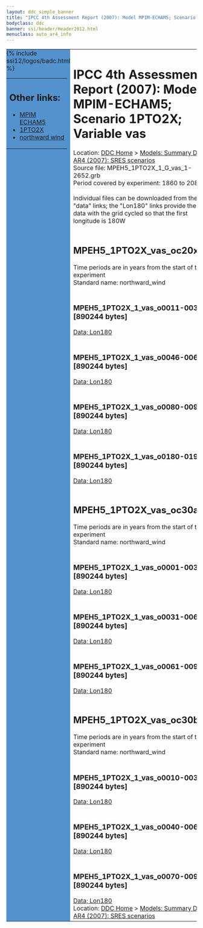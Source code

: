 ```yaml
---
layout: ddc_simple_banner
title: "IPCC 4th Assessment Report (2007): Model MPIM-ECHAM5; Scenario 1PTO2X; Variable vas"
bodyclass: ddc
banner: ssi/header/Header2012.html
menuclass: auto_ar4_info
---
```



<table width="100%" border="0" cellspacing="0" cellpadding="0" style="border-collapse: collapse;">
<tr style="margin:0;padding:0;border:0;">
<td style="margin:0;padding:0;border:0;height:1pt;width:150pt;background:#5492CD;" valign="top" >

<div id="lh-col2" class="auto_ar4_info">
<table class="menumain" bgcolor="#5492CD" cellspacing="0" width="100%" border="0">
<tr><td>
<h2> Other links:</h2>
<ul>
<li><a href="/auto/ar4/model-MPIM-ECHAM5.html">MPIM<br/>ECHAM5</a></li>
<li><a href="/auto/ar4/scenario-1PTO2X.html">1PTO2X</a></li>
<li><a href="/auto/ar4/var-northward_wind.html">northward wind</a></li>
</ul>
</td></tr>
{% include ssi12/logos/badc.html %}
</table>
</div>
</td>
<td><h1>IPCC 4th Assessment Report (2007): Model MPIM-ECHAM5; Scenario 1PTO2X; Variable vas</h1>

<!-- Breadcrumb1 -->
<div id="breadcrumb1" align="left">
Location: <a href="/index.html">DDC Home</a> > <a href="/sim/gcm_clim/">Models: Summary Data</a>
> <a href="/sim/gcm_clim/SRES_AR4/index.html">AR4 (2007): SRES scenarios</a>
</div>
<!-- End of Breadcrumb1 -->Source file: MPEH5_1PTO2X_1_G_vas_1-2652.grb
<br/>
Period covered by experiment: 1860 to 2080<br/>
<br/>Individual files can be downloaded from the "data" links; the "Lon180" links provide the same data
         with the grid cycled so that the first longitude is 180W<br/>
<br/><h2>MPEH5_1PTO2X_vas_oc20x.tar</h2>
Time periods are in years from the start of the experiment<br/>
Standard name: northward_wind<br>
<br/><h3>MPEH5_1PTO2X_1_vas_o0011-0030.nc [890244 bytes]</h3>
<a href="/cgi-bin/downl/ar4_nc/vas/MPEH5_1PTO2X_1_vas_o0011-0030.nc">Data; </a><a href="/cgi-bin/downl/ar4_nc/vas/MPEH5_1PTO2X_1_vas_o0011-0030.cyto180.nc"> Lon180</a><br/>
<br/><h3>MPEH5_1PTO2X_1_vas_o0046-0065.nc [890244 bytes]</h3>
<a href="/cgi-bin/downl/ar4_nc/vas/MPEH5_1PTO2X_1_vas_o0046-0065.nc">Data; </a><a href="/cgi-bin/downl/ar4_nc/vas/MPEH5_1PTO2X_1_vas_o0046-0065.cyto180.nc"> Lon180</a><br/>
<br/><h3>MPEH5_1PTO2X_1_vas_o0080-0099.nc [890244 bytes]</h3>
<a href="/cgi-bin/downl/ar4_nc/vas/MPEH5_1PTO2X_1_vas_o0080-0099.nc">Data; </a><a href="/cgi-bin/downl/ar4_nc/vas/MPEH5_1PTO2X_1_vas_o0080-0099.cyto180.nc"> Lon180</a><br/>
<br/><h3>MPEH5_1PTO2X_1_vas_o0180-0199.nc [890244 bytes]</h3>
<a href="/cgi-bin/downl/ar4_nc/vas/MPEH5_1PTO2X_1_vas_o0180-0199.nc">Data; </a><a href="/cgi-bin/downl/ar4_nc/vas/MPEH5_1PTO2X_1_vas_o0180-0199.cyto180.nc"> Lon180</a><br/>
<br/><h2>MPEH5_1PTO2X_vas_oc30a.tar</h2>
Time periods are in years from the start of the experiment<br/>
Standard name: northward_wind<br>
<br/><h3>MPEH5_1PTO2X_1_vas_o0001-0030.nc [890244 bytes]</h3>
<a href="/cgi-bin/downl/ar4_nc/vas/MPEH5_1PTO2X_1_vas_o0001-0030.nc">Data; </a><a href="/cgi-bin/downl/ar4_nc/vas/MPEH5_1PTO2X_1_vas_o0001-0030.cyto180.nc"> Lon180</a><br/>
<br/><h3>MPEH5_1PTO2X_1_vas_o0031-0060.nc [890244 bytes]</h3>
<a href="/cgi-bin/downl/ar4_nc/vas/MPEH5_1PTO2X_1_vas_o0031-0060.nc">Data; </a><a href="/cgi-bin/downl/ar4_nc/vas/MPEH5_1PTO2X_1_vas_o0031-0060.cyto180.nc"> Lon180</a><br/>
<br/><h3>MPEH5_1PTO2X_1_vas_o0061-0090.nc [890244 bytes]</h3>
<a href="/cgi-bin/downl/ar4_nc/vas/MPEH5_1PTO2X_1_vas_o0061-0090.nc">Data; </a><a href="/cgi-bin/downl/ar4_nc/vas/MPEH5_1PTO2X_1_vas_o0061-0090.cyto180.nc"> Lon180</a><br/>
<br/><h2>MPEH5_1PTO2X_vas_oc30b.tar</h2>
Time periods are in years from the start of the experiment<br/>
Standard name: northward_wind<br>
<br/><h3>MPEH5_1PTO2X_1_vas_o0010-0039.nc [890244 bytes]</h3>
<a href="/cgi-bin/downl/ar4_nc/vas/MPEH5_1PTO2X_1_vas_o0010-0039.nc">Data; </a><a href="/cgi-bin/downl/ar4_nc/vas/MPEH5_1PTO2X_1_vas_o0010-0039.cyto180.nc"> Lon180</a><br/>
<br/><h3>MPEH5_1PTO2X_1_vas_o0040-0069.nc [890244 bytes]</h3>
<a href="/cgi-bin/downl/ar4_nc/vas/MPEH5_1PTO2X_1_vas_o0040-0069.nc">Data; </a><a href="/cgi-bin/downl/ar4_nc/vas/MPEH5_1PTO2X_1_vas_o0040-0069.cyto180.nc"> Lon180</a><br/>
<br/><h3>MPEH5_1PTO2X_1_vas_o0070-0099.nc [890244 bytes]</h3>
<a href="/cgi-bin/downl/ar4_nc/vas/MPEH5_1PTO2X_1_vas_o0070-0099.nc">Data; </a><a href="/cgi-bin/downl/ar4_nc/vas/MPEH5_1PTO2X_1_vas_o0070-0099.cyto180.nc"> Lon180</a><br/>
<!-- Breadcrumb2 -->
<div id="breadcrumb2" align="left">
Location: <a href="/index.html">DDC Home</a> > <a href="/sim/gcm_clim/">Models: Summary Data</a>
> <a href="/sim/gcm_clim/SRES_AR4/index.html">AR4 (2007): SRES scenarios</a>
</div>
<!-- End of Breadcrumb2 --></td></tr></table>
